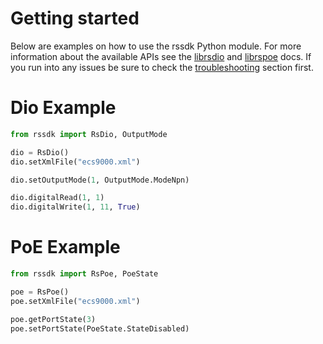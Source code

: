 # Getting started
Below are examples on how to use the rssdk Python module.
For more information about the available APIs see the [librsdio](/librsdio.md) and [librspoe](/librspoe.md) docs.
If you run into any issues be sure to check the [troubleshooting](/README.md#troubleshooting) section first.


# Dio Example
```python
from rssdk import RsDio, OutputMode

dio = RsDio()
dio.setXmlFile("ecs9000.xml")

dio.setOutputMode(1, OutputMode.ModeNpn)

dio.digitalRead(1, 1)
dio.digitalWrite(1, 11, True)

```

# PoE Example
```python
from rssdk import RsPoe, PoeState

poe = RsPoe()
poe.setXmlFile("ecs9000.xml")

poe.getPortState(3)
poe.setPortState(PoeState.StateDisabled)
```
